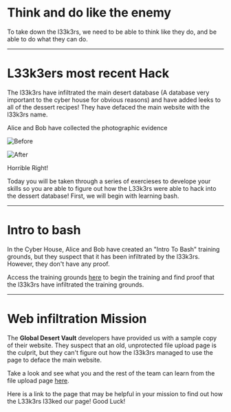 # Think and do like the enemy 

To take down the l33k3rs, we need to be able to think like they do, and be able to do what they can do. 

---

# L33k3ers most recent Hack

The l33k3rs have infiltrated the main desert database (A database very important to the cyber house for obvious reasons) and have added leeks to all of the dessert recipes! They have defaced the main website with the l33k3rs name.

Alice and Bob have collected the photographic evidence

![Before](https://udel.codes/cyber2/Global%20Dessert%20Archive.png)

![After](https://udel.codes/cyber2/With%20Leeks.png)

Horrible Right!

Today you will be taken through a series of exercieses to develope your skills so you are able to figure out how the L33k3rs were able to hack into the dessert database! First, we will begin with learning bash.

---

# Intro to bash 
In the Cyber House, Alice and Bob have created an "Intro To Bash" training grounds, but they suspect that it has been infiltrated by the l33k3rs. However, they don't have any proof. 

Access the training grounds [here](https://udel.codes/cyber2/Bash_Tutorial) to begin the training and find proof that the l33k3rs have infiltrated the training grounds.  

---

# Web infiltration Mission

The **Global Desert Vault** developers have provided us with a sample copy of their website. They suspect that an old, unprotected file upload page is the culprit, but they can't figure out how the l33k3rs managed to use the page to deface the main website. 

Take a look and see what you and the rest of the team can learn from the file upload page [here](http://desserts.gel.webfactional.com/).

Here is a link to the page that may be helpful in your mission to find out how the L33k3rs l33ked our page! Good Luck!


